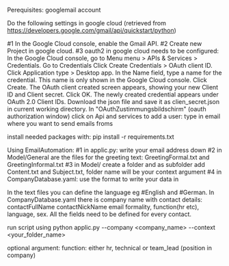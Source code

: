 Perequisites: googlemail account

Do the following settings in google cloud (retrieved from https://developers.google.com/gmail/api/quickstart/python)

#1 In the Google Cloud console, enable the Gmail API.
#2 Create new Project in google cloud.
#3 oauth2 in google cloud needs to be configured:
In the Google Cloud console, go to Menu menu > APIs & Services > Credentials.
Go to Credentials
Click Create Credentials > OAuth client ID.
Click Application type > Desktop app.
In the Name field, type a name for the credential. This name is only shown in the Google Cloud console.
Click Create. The OAuth client created screen appears, showing your new Client ID and Client secret.
Click OK. The newly created credential appears under OAuth 2.0 Client IDs.
Download the json file and save it as clien_secret.json in current working directory.
In "OAuthZustimmungsbildschirm" (oauth authorization window) click on Api and services to add a user:
type in email where you want to send emails froms

install needed packages with:
pip install -r requirements.txt

Using EmailAutomation:
#1 in applic.py: write your email address down
#2 in Model/General are the files for the greeting text: GreetingFormal.txt and GreetingInformal.txt
#3 in Model/ create a folder and as subfolder add Content.txt and Subject.txt, folder name will be your context argument
#4 in CompanyDatabase.yaml: use the format to write your data in

In the text files you can define the language eg #English and #German.
In CompanyDatabase.yaml there is company name with contact details: contactFullName contactNickName email
formality, function(hr etc), language, sex. All the fields need to be defined for every contact.

run script using
python applic.py --company <company_name> --context <your_folder_name>

optional argument:
function: either hr, technical or team_lead (position in company)